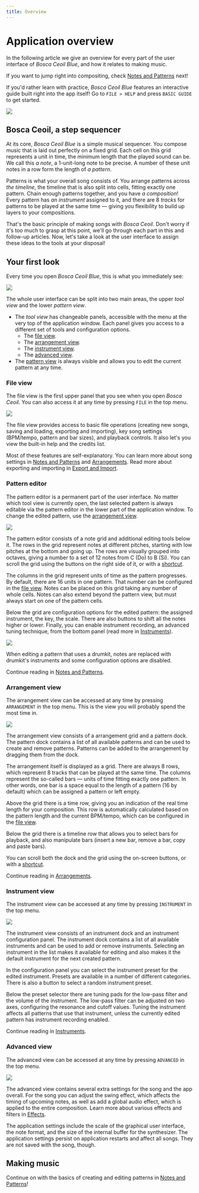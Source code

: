 ```yaml
---
title: Overview
---
```


# Application overview

In the following article we give an overview for every part of the user interface of _Bosca Ceoil Blue_, and how it relates to making music.

If you want to jump right into compositing, check [Notes and Patterns](notes_and_patterns.html) next!

If you'd rather learn with practice, _Bosca Ceoil Blue_ features an interactive guide built right into the app itself! Go to `FILE > HELP` and press `BASIC GUIDE` to get started.

![](images/overview-builtin-guide.png)


## Bosca Ceoil, a step sequencer

At its core, _Bosca Ceoil Blue_ is a simple musical sequencer. You compose music that is laid out perfectly on a fixed grid. Each cell on this grid represents a unit in time, the minimum length that the played sound can be. We call this _a note_, a 1-unit-long note to be precise. A number of these unit notes in a row form the length of _a pattern_.

Patterns is what your overall song consists of. You arrange patterns across _the timeline_, the timeline that is also split into cells, fitting exactly one pattern. Chain enough patterns together, and you have _a composition_! Every pattern has _an instrument_ assigned to it, and there are 8 _tracks_ for patterns to be played at the same time — giving you flexibility to build up layers to your compositions.

That's the basic principle of making songs with _Bosca Ceoil_. Don't worry if it's too much to grasp at this point, we'll go through each part in this and follow-up articles. Now, let's take a look at the user interface to assign these ideas to the tools at your disposal!


## Your first look

Every time you open _Bosca Ceoil Blue_, this is what you immediately see:

![](images/introduction-welcome.png)

The whole user interface can be split into two main areas, the upper _tool view_ and the lower _pattern view_.

- The _tool view_ has changeable panels, accessible with the menu at the very top of the application window. Each panel gives you access to a different set of tools and configuration options.
    - The [file view](#file-view).
    - The [arrangement view](#arrangement-view).
    - The [instrument view](#instrument-view).
    - The [advanced view](#advanced-view).
- The [pattern view](#pattern-editor) is always visible and allows you to edit the current pattern at any time.


### File view

The file view is the first upper panel that you see when you open _Bosca Ceoil_. You can also access it at any time by pressing `FILE` in the top menu.

![](images/overview-file-view.png)

The file view provides access to basic file operations (creating new songs, saving and loading, exporting and importing), key song settings (BPM/tempo, pattern and bar sizes), and playback controls. It also let's you view the built-in help and the credits list.

Most of these features are self-explanatory. You can learn more about song settings in [Notes and Patterns](notes_and_patterns.html) and [Arrangements](arrangements.html). Read more about exporting and importing in [Export and Import](export_import.html).


### Pattern editor

The pattern editor is a permanent part of the user interface. No matter which tool view is currently open, the last selected pattern is always editable via the pattern editor in the lower part of the application window. To change the edited pattern, use the [arrangement view](#arrangement-view).

![](images/overview-pattern-editor.png)

The pattern editor consists of a note grid and additional editing tools below it. The rows in the grid represent notes at different pitches, starting with low pitches at the bottom and going up. The rows are visually grouped into octaves, giving a number to a set of 12 notes from C (Do) to B (Si). You can scroll the grid using the buttons on the right side of it, or with a [shortcut](shortcuts.html).

The columns in the grid represent units of time as the pattern progresses. By default, there are 16 units in one pattern. That number can be configured in the [file view](#file-view). Notes can be placed on this grid taking any number of whole cells. Notes can also extend beyond the pattern view, but must always start on one of the pattern cells.

Below the grid are configuration options for the edited pattern: the assigned instrument, the key, the scale. There are also buttons to shift all the notes higher or lower. Finally, you can enable instrument recording, an advanced tuning technique, from the bottom panel (read more in [Instruments](instruments.html)).

![](images/overview-pattern-editor-drums.png)

When editing a pattern that uses a drumkit, notes are replaced with drumkit's instruments and some configuration options are disabled.

Continue reading in [Notes and Patterns](notes_and_patterns.html).


### Arrangement view

The arrangement view can be accessed at any time by pressing `ARRANGEMENT` in the top menu. This is the view you will probably spend the most time in.

![](images/overview-arrangement-view.png)

The arrangement view consists of a arrangement grid and a pattern dock. The pattern dock contains a list of all available patterns and can be used to create and remove patterns. Patterns can be added to the arrangement by dragging them from the dock.

The arrangement itself is displayed as a grid. There are always 8 rows, which represent 8 tracks that can be played at the same time. The columns represent the so-called bars — units of time fitting exactly one pattern. In other words, one bar is a space equal to the length of a pattern (16 by default) which can be assigned a pattern or left empty.

Above the grid there is a time row, giving you an indication of the real time length for your composition. This row is automatically calculated based on the pattern length and the current BPM/tempo, which can be configured in the [file view](#file-view).

Below the grid there is a timeline row that allows you to select bars for playback, and also manipulate bars (insert a new bar, remove a bar, copy and paste bars).

You can scroll both the dock and the grid using the on-screen buttons, or with a [shortcut](shortcuts.html).

Continue reading in [Arrangements](arrangements.html).


### Instrument view

The instrument view can be accessed at any time by pressing `INSTRUMENT` in the top menu.

![](images/overview-instrument-view.png)

The instrument view consists of an instrument dock and an instrument configuration panel. The instrument dock contains a list of all available instruments and can be used to add or remove instruments. Selecting an instrument in the list makes it available for editing and also makes it the default instrument for the next created pattern.

In the configuration panel you can select the instrument preset for the edited instrument. Presets are available in a number of different categories. There is also a button to select a random instrument preset.

Below the preset selector there are tuning pads for the low-pass filter and the volume of the instrument. The low-pass filter can be adjusted on two axes, configuring the resonance and cutoff values. Tuning the instrument affects all patterns that use that instrument, unless the currently edited pattern has instrument recording enabled.

Continue reading in [Instruments](instruments.html).


### Advanced view

The advanced view can be accessed at any time by pressing `ADVANCED` in the top menu.

![](images/overview-advanced-view.png)

The advanced view contains several extra settings for the song and the app overall. For the song you can adjust the swing effect, which affects the timing of upcoming notes, as well as add a global audio effect, which is applied to the entire composition. Learn more about various effects and filters in [Effects](effects.html).

The application settings include the scale of the graphical user interface, the note format, and the size of the internal buffer for the synthesizer. The application settings persist on application restarts and affect all songs. They are not saved with the song, though.


## Making music

Continue on with the basics of creating and editing patterns in [Notes and Patterns](notes_and_patterns.html)!
